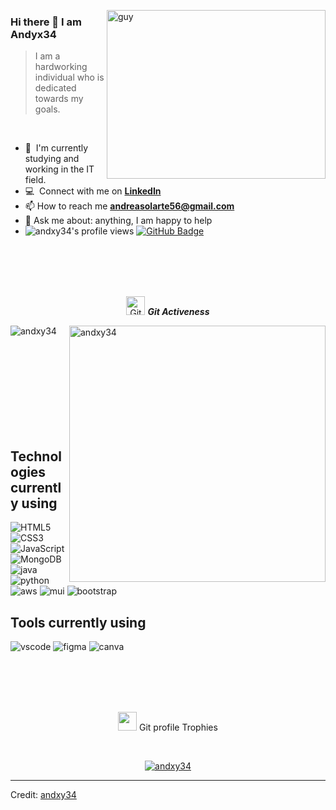 <img align="right" height="270px" alt="guy" width="350" src="https://i.pinimg.com/originals/e4/26/70/e426702edf874b181aced1e2fa5c6cde.gif" /> </a>

### Hi there 👋 I am Andyx34

> I am a hardworking individual who is dedicated towards my goals.
<br />

- 🌱 &nbsp;I'm currently studying and working in the IT field.
- :computer: &nbsp;Connect with me on **[LinkedIn]**
- 📫 How to reach me **andreasolarte56@gmail.com**
- 💬 Ask me about: anything, I am happy to help
-  <img src="https://komarev.com/ghpvc/?username=andxy34&label=Profile%20views&color=brightgreen&style=plastic" alt="andxy34's profile views" /> 
    <a href="https://github.com/andxy34?tab=followers"><img src="https://img.shields.io/github/followers/andxy34?label=Followers&style=social" alt="GitHub Badge"></a>
<br><br><br><br>

<p align="center">
 <img src="https://media.giphy.com/media/W5eoZHPpUx9sapR0eu/giphy.gif" width="30" alt="Git"/>&nbsp;<i><b>Git Activeness</b></i>
</p>

<p>
 <img align="left" src="https://github-readme-stats.vercel.app/api/top-langs?username=andxy34&langs_count=10&show_icons=true&locale=en&layout=compact&theme=chartreuse-dark" alt="andxy34" />
</p>
<p>&nbsp;<img align="right" src="https://github-readme-stats.vercel.app/api?username=andxy34&show_icons=true&locale=en&theme=chartreuse-dark" alt="andxy34" width="410"/>
</p>

<br><br><br><br><br><br><br><br>

## Technologies currently using

<div>
  <img  alt="HTML5" src="https://img.shields.io/badge/html5-%23E34F26.svg?style=for-the-badge&logo=html5&logoColor=white"/>
  <img  alt="CSS3" src="https://img.shields.io/badge/css3-%231572B6.svg?style=for-the-badge&logo=css3&logoColor=white"/>
  <img  alt="JavaScript" src="https://img.shields.io/badge/javascript-%23323330.svg?style=for-the-badge&logo=javascript&logoColor=%23F7DF1E"/>
  <img  alt="MongoDB" src ="https://img.shields.io/badge/MongoDB-%234ea94b.svg?style=for-the-badge&logo=mongodb&logoColor=white"/>
  <img  alt="java" src ="https://img.shields.io/badge/Java-ED8B00?style=for-the-badge&logo=java&logoColor=white"/>
  <img  alt="python" src ="https://img.shields.io/badge/Python-14354C?style=for-the-badge&logo=python&logoColor=white"/>
  <img  alt="aws" src ="https://img.shields.io/badge/Amazon_AWS-232F3E?style=for-the-badge&logo=amazon-aws&logoColor=white"/>
  <img  alt="mui" src ="https://img.shields.io/badge/Material--UI-0081CB?style=for-the-badge&logo=material-ui&logoColor=white"/>
  <img  alt="bootstrap" src ="https://img.shields.io/badge/Bootstrap-563D7C?style=for-the-badge&logo=bootstrap&logoColor=white"/>
</div>

## Tools currently using

<div>
  <img  alt="vscode" src="https://img.shields.io/badge/Visual_Studio_Code-0078D4?style=for-the-badge&logo=visual%20studio%20code&logoColor=white"/> 
  <img  alt="figma" src="https://img.shields.io/badge/Figma-F24E1E?style=for-the-badge&logo=figma&logoColor=white"/>
  <img  alt="canva" src="https://img.shields.io/badge/Canva-%2300C4CC.svg?&style=for-the-badge&logo=Canva&logoColor=white"/>
</div>

<br><br><br><br>

<p align="center">
 <img src="https://media.giphy.com/media/QaMcXSekUWx7aogAUr/giphy.gif" width="30" />&nbsp;Git profile Trophies
</p>
<br>

<p align="center">
 <a href="https://github.com/ryo-ma/github-profile-trophy">
  <img src="https://github-profile-trophy.vercel.app/?username=andxy34&layout=compact&theme=algolia" alt="andxy34" />
 </a>
</p>

[linkedin]: https://www.linkedin.com/in/andxy34

------
Credit: [andxy34](https://github.com/andxy34)
